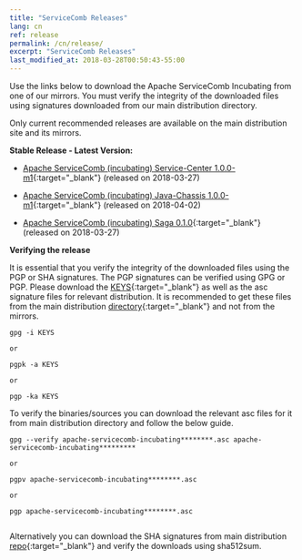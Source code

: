 ```yaml
---
title: "ServiceComb Releases"
lang: cn
ref: release
permalink: /cn/release/
excerpt: "ServiceComb Releases"
last_modified_at: 2018-03-28T00:50:43-55:00
---
```


Use the links below to download the Apache ServiceComb Incubating from one of our mirrors. You must verify the integrity of the downloaded files using signatures downloaded from our main distribution directory.

Only current recommended releases are available on the main distribution site and its mirrors. 


**Stable Release - Latest Version:**

* [Apache ServiceComb (incubating) Service-Center 1.0.0-m1](https://apache.org/dyn/closer.cgi/incubator/servicecomb/incubator-servicecomb-service-center/1.0.0-m1/){:target="_blank"} (released on 2018-03-27)

* [Apache ServiceComb (incubating) Java-Chassis 1.0.0-m1](https://apache.org/dyn/closer.cgi/incubator/servicecomb/incubator-servicecomb-java-chassis/1.0.0-m1/){:target="_blank"} (released on 2018-04-02)

* [Apache ServiceComb (incubating) Saga 0.1.0](https://apache.org/dyn/closer.cgi/incubator/servicecomb/incubator-servicecomb-saga/0.1.0/){:target="_blank"} (released on 2018-03-27)


**Verifying the release**

It is essential that you verify the integrity of the downloaded files using the PGP or SHA signatures.
 The PGP signatures can  be verified using GPG or PGP. 
 Please download the [KEYS](https://www.apache.org/dist/incubator/servicecomb/KEYS){:target="_blank"} as well as the asc signature files for relevant distribution. It is recommended to get these files from the main distribution [directory](https://www.apache.org/dist/incubator/servicecomb/){:target="_blank"} and not from the mirrors.
 ```
 gpg -i KEYS
 
 or
 
 pgpk -a KEYS
 
 or
 
 pgp -ka KEYS

```

To verify the binaries/sources you can download the relevant asc files for it from main distribution directory and follow the below guide.

```
gpg --verify apache-servicecomb-incubating********.asc apache-servicecomb-incubating*********

or

pgpv apache-servicecomb-incubating********.asc

or 

pgp apache-servicecomb-incubating********.asc


```

Alternatively you can download the SHA signatures from main distribution [repo](https://www.apache.org/dist/incubator/servicecomb/){:target="_blank"} and verify the downloads using sha512sum.
